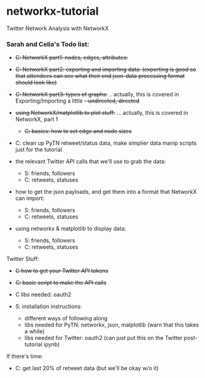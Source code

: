 # networkx-tutorial
Twitter Network Analysis with NetworkX 

### Sarah and Celia's Todo list:

* ~~C: NetworkX part1: nodes, edges, attributes:~~
* ~~C: NetworkX part2: exporting and importing data:
    (exporting is good so that attendees can see what their end json-data processing format should look like)~~
* ~~C: NetworkX part3: types of graphs:~~ .. actually, this is covered in Exporting/Importing a little
    ~~- undirected, directed~~

* ~~using NetworkX/matplotlib to plot stuff:~~ ... actually, this is covered in NetworkX, part 1
    - ~~C: basics: how to set edge and node sizes~~

* C: clean up PyTN retweet/status data, make simplier data manip scripts just for the tutorial

* the relevant Twitter API calls that we'll use to grab the data:
    * S: friends, followers
    * C: retweets, statuses
* how to get the json payloads, and get them into a format that NetworkX can import:
    * S: friends, followers
    * C: retweets, statuses
* using networkx & matplotlib to display data:
    * S: friends, followers
    * C: retweets, statuses

Twitter Stuff:
* ~~C how to get your Twitter API tokens~~
* ~~C: basic script to make the API calls~~
* C libs needed: oauth2

* S: installation instructions:
    - different ways of following along
    - libs needed for PyTN: networkx, json, malplotlib (warn that this takes a while)
    - libs needed for Twitter: oauth2 (can just put this on the Twitter post-tutorial ipynb)

If there's time:
* C: get last 20% of retweet data (but we'll be okay w/o it)
